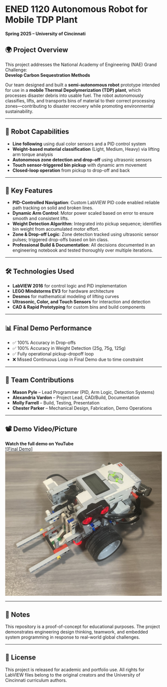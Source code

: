 # ENED 1120 Autonomous Robot for Mobile TDP Plant  
**Spring 2025 – University of Cincinnati**

## 🌍 Project Overview

This project addresses the National Academy of Engineering (NAE) Grand Challenge:  
**Develop Carbon Sequestration Methods**

Our team designed and built a **semi-autonomous robot** prototype intended for use in a **mobile Thermal Depolymerization (TDP) plant**, which processes disaster debris into usable fuel. The robot autonomously classifies, lifts, and transports bins of material to their correct processing zones—contributing to disaster recovery while promoting environmental sustainability.

---

## 🤖 Robot Capabilities

- **Line following** using dual color sensors and a PID control system  
- **Weight-based material classification** (Light, Medium, Heavy) via lifting arm torque analysis  
- **Autonomous zone detection and drop-off** using ultrasonic sensors  
- **Touch sensor-triggered bin pickup** with dynamic arm movement  
- **Closed-loop operation** from pickup to drop-off and back

---

## 🧠 Key Features

- **PID-Controlled Navigation**: Custom LabVIEW PID code enabled reliable path tracking on solid and broken lines.
- **Dynamic Arm Control**: Motor power scaled based on error to ensure smooth and consistent lifts.
- **Weight Detection Algorithm**: Integrated into pickup sequence; identifies bin weight from accumulated motor effort.
- **Zone & Drop-off Logic**: Zone detection tracked using ultrasonic sensor pulses; triggered drop-offs based on bin class.
- **Professional Build & Documentation**: All decisions documented in an engineering notebook and tested thoroughly over multiple iterations.

---

## 🛠️ Technologies Used

- **LabVIEW 2016** for control logic and PID implementation  
- **LEGO Mindstorms EV3** for hardware architecture  
- **Desmos** for mathematical modeling of lifting curves  
- **Ultrasonic, Color, and Touch Sensors** for interaction and detection  
- **CAD & Rapid Prototyping** for custom bins and build components

---

## 📊 Final Demo Performance

- ✅ 100% Accuracy in Drop-offs  
- ✅ 100% Accuracy in Weight Detection (25g, 75g, 125g)  
- ✅ Fully operational pickup-dropoff loop  
- ❌ Missed Continuous Loop in Final Demo due to time constraint

---

## 🙌 Team Contributions

- **Mason Pyle** – Lead Programmer (PID, Arm Logic, Detection Systems)  
- **Alexandria Vardon** – Project Lead, CAD/Build, Documentation  
- **Molly Farrell** – Build, Testing, Presentation  
- **Chester Parker** – Mechanical Design, Fabrication, Demo Operations  

---

## 📽️ Demo Video/Picture
**Watch the full demo on YouTube**  
[![Final Demo]](https://youtu.be/uCwxQbQjLqI)
![Picture of robot](robot.jpg)

---

## 📌 Notes

This repository is a proof-of-concept for educational purposes. The project demonstrates engineering design thinking, teamwork, and embedded system programming in response to real-world global challenges.

---

## 📜 License

This project is released for academic and portfolio use. All rights for LabVIEW files belong to the original creators and the University of Cincinnati curriculum authors.

